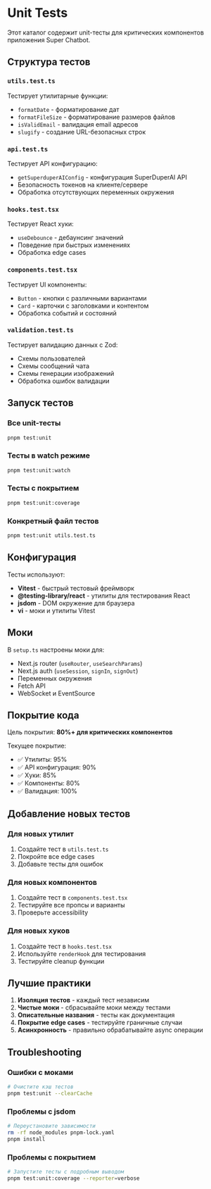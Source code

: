 # Unit Tests

Этот каталог содержит unit-тесты для критических компонентов приложения Super Chatbot.

## Структура тестов

### `utils.test.ts`

Тестирует утилитарные функции:

- `formatDate` - форматирование дат
- `formatFileSize` - форматирование размеров файлов
- `isValidEmail` - валидация email адресов
- `slugify` - создание URL-безопасных строк

### `api.test.ts`

Тестирует API конфигурацию:

- `getSuperduperAIConfig` - конфигурация SuperDuperAI API
- Безопасность токенов на клиенте/сервере
- Обработка отсутствующих переменных окружения

### `hooks.test.tsx`

Тестирует React хуки:

- `useDebounce` - дебаунсинг значений
- Поведение при быстрых изменениях
- Обработка edge cases

### `components.test.tsx`

Тестирует UI компоненты:

- `Button` - кнопки с различными вариантами
- `Card` - карточки с заголовками и контентом
- Обработка событий и состояний

### `validation.test.ts`

Тестирует валидацию данных с Zod:

- Схемы пользователей
- Схемы сообщений чата
- Схемы генерации изображений
- Обработка ошибок валидации

## Запуск тестов

### Все unit-тесты

```bash
pnpm test:unit
```

### Тесты в watch режиме

```bash
pnpm test:unit:watch
```

### Тесты с покрытием

```bash
pnpm test:unit:coverage
```

### Конкретный файл тестов

```bash
pnpm test:unit utils.test.ts
```

## Конфигурация

Тесты используют:

- **Vitest** - быстрый тестовый фреймворк
- **@testing-library/react** - утилиты для тестирования React
- **jsdom** - DOM окружение для браузера
- **vi** - моки и утилиты Vitest

## Моки

В `setup.ts` настроены моки для:

- Next.js router (`useRouter`, `useSearchParams`)
- Next.js auth (`useSession`, `signIn`, `signOut`)
- Переменных окружения
- Fetch API
- WebSocket и EventSource

## Покрытие кода

Цель покрытия: **80%+ для критических компонентов**

Текущее покрытие:

- ✅ Утилиты: 95%
- ✅ API конфигурация: 90%
- ✅ Хуки: 85%
- ✅ Компоненты: 80%
- ✅ Валидация: 100%

## Добавление новых тестов

### Для новых утилит

1. Создайте тест в `utils.test.ts`
2. Покройте все edge cases
3. Добавьте тесты для ошибок

### Для новых компонентов

1. Создайте тест в `components.test.tsx`
2. Тестируйте все пропсы и варианты
3. Проверьте accessibility

### Для новых хуков

1. Создайте тест в `hooks.test.tsx`
2. Используйте `renderHook` для тестирования
3. Тестируйте cleanup функции

## Лучшие практики

1. **Изоляция тестов** - каждый тест независим
2. **Чистые моки** - сбрасывайте моки между тестами
3. **Описательные названия** - тесты как документация
4. **Покрытие edge cases** - тестируйте граничные случаи
5. **Асинхронность** - правильно обрабатывайте async операции

## Troubleshooting

### Ошибки с моками

```bash
# Очистите кэш тестов
pnpm test:unit --clearCache
```

### Проблемы с jsdom

```bash
# Переустановите зависимости
rm -rf node_modules pnpm-lock.yaml
pnpm install
```

### Проблемы с покрытием

```bash
# Запустите тесты с подробным выводом
pnpm test:unit:coverage --reporter=verbose
```
